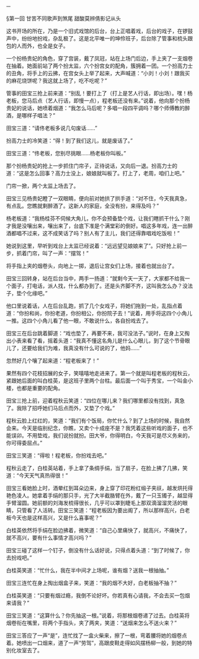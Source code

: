     一 

   §第一回 甘苦不同歌声到煞尾 甜酸莫辨倩影记从头

   这书开场的所在，乃是一个旧式戏馆的后台，台上正唱着戏，后台的戏子，在锣鼓声中，纷纷地扮戏，杂乱极了。这是北平唯一的坤伶班子，后台除了管事和梳头跟包的人而外，也全是女子。

   一个扮杨贵妃的角色，穿了宫装，戴了凤冠，站在上场门后边，手上夹了一支烟卷在抽着。她面前站了两个扮太监，六个扮宫女的配角，簇拥着一团。一个扮高力士的丑角，将手上的云拂，在宫女头上举了起来，大声喊道：“小刘！小刘！跟我买的麻花烧饼呢？我这就上场了，吃不吃呢？”

   管事的田宝三抢上前来道：“别乱！要打上了（打上是艺人行话，即出场）。嘿！杨老板，您马后点（艺人行话，即慢一点），程老板还没有来。”说着，他向那个扮杨贵妃的说话，她喷着烟道：“我怎么马后呢？多唱一段四平调吗？哪个师傅教的醉酒，是哪样子唱法？”

   田宝三道：“请佟老板多说几句废话……”

   扮高力士的冷笑道：“得！到了我们这儿，就是废话了。”

   田宝三道：“佟老板，您别尽挑眼……杨老板你叫板。”

   那个扮杨贵妃的抢上一步抓住门帘子，正待说话，又向后一退。扮高力士的道：“这是怎么回事？高力士没上，娘娘就叫板了。打上了，老周，咱们上吧。”

   门帘一掀，两个太监上场去了。

   田宝三见杨贵妃瞪了一双眼睛，便向前对她拱了拱手道：“对不住，今天我真急，有点乱。您瞧就剩醉酒了。这新人的家庭，全没有扮，来得及吗？”

   杨老板道：“我杨桂芬不伺候大角儿，你不会预备垫个戏，让我们瞎抓干什么？刚才我是没嚷出来，嚷出来了，台底下准是个满堂彩的倒好。唱这多年戏，连一出醉酒都唱不过来，这不成笑话了吗？别人有了主儿，我们还得靠唱戏吃饭啦！”

   她说到这里，早听到戏台上太监已经说着：“远远望见娘娘来了”。只好抢上前一步，抓着门帘，叫了一声：“摆驾！”

   将手指上夹的烟卷头，向地上一掷，退后让宫女们上场，接着也就出台了。

   田宝三回转身，站在后台当中，两手一扬道：“就剩今天一天了，大家都不给我一个面子，打电话，派人找，什么都办到了。还是头齐脚不齐，这叫我怎么办？没法子，垫个化缘吧。”

   他口里说着话，人在后台乱跑，抓了几个女戏子，将她们拖到一处，乱指点着道：“你扮和尚，你扮老道，你扮相公，你扮院子去！”说着，用手将这四个小角儿一推。这四个小角儿看了他一眼，不敢说什么，各自扮戏去了。

   田宝三在后台跳着脚道：“戏也垫了，再要不来，我可没法子。”说时，在身上又掏出小表来看了看，摇着头道：“我真不懂这名角儿是什么心眼儿，到了这个节骨眼儿了，还要给我们为难，我真没有什么可说的了，他妈……”

   忽然好几个嚷了起来道：“程老板来了！”

   果然有四个花枝招展的女子，笑嘻嘻地走进来了。第一个就是叫程老板的程秋云，紧跟她后面的叫白桂英，是这班子里两个台柱。最后面一个叫于秀宝，一个叫金小楼，也都是重要的配角。

   田宝三抢上前，迎着程秋云笑道：“四位在哪儿来？我们哪里都没有找到，真急了。我除了招呼她们马后点而外，又垫了个戏。”

   程秋云脸上红红的，笑道：“我们有个饭局，你忙什么？到了上场的时候，我自然会来。今天是临别纪念，你瞧，又卖个十成座不是？我凭着这些听戏的面子，也不能误卯。不用垫戏，我们说扮就扮。田大爷，你得明白，今天我可是尽义务来的，你可得委屈点。”

   田宝三笑道：“得啦！程老板，你扮戏去吧。”

   程秋云走了，白桂英站着，手上拿了条绸手绢，当了扇子，在脸上拂了几拂，笑道：“今天天气真热得很！”

   田宝三看她脸上时，酒晕红到耳朵边来，身上穿了印花粉红缎子夹祆，越发烘托得艳色凌人。她拿着手绢的那只手，光了大半截胳臂在外，戴了一只玉镯子，越显得手臂溜圆。她前额的刘海发梳得很长，几乎可以罩到睫毛上那双滴溜溜灵活的眼睛，只管看了人活转。田宝三笑道：“程老板因为要出阁了，所以那样高兴，白老板今天也是这样高兴，又是什么喜事呢？”

   白桂英依然将手绢在脸边拂着，微笑道：“自己心里痛快了，就高兴，不痛快了，就不高兴，要有什么事情才高兴吗？”

   田宝三碰了这样一个钉子，倒没有什么话好说，只得点着头道：“到了时候了，你去扮戏吧。”

   白桂英笑道：“忙什么，我在半中间才上场呢，谁有烟？送我一根抽抽。”

   田宝三连忙在身上掏出烟盒子来，笑道：“我的烟不大好，白老板抽不抽？”

   白桂英笑道：“只要有烟过瘾，我倒不论好坏。你若真有心请我，不会去买一包烟来请我？”

   田宝三笑道：“这算什么？你先抽这一根。”说着，将那根烟卷递了过去。白桂英将烟卷衔在嘴里，将两个手指头，夹了两夹，笑道：“送烟来怎么不送火来？”

   田宝三答应了一声“是”，连忙找了一盒火柴来，擦了一根，弯着腰将她的烟卷点着。她喷出一口烟来，道了一声“劳驾”，高跟皮鞋走得如风摆杨柳一般，到她的特别化妆室去了。

